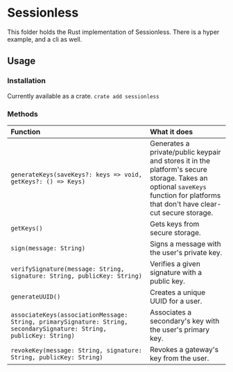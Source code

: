 # Sessionless

This folder holds the Rust implementation of Sessionless. 
There is a hyper example, and a cli as well.

## Usage

### Installation

Currently available as a crate.
`crate add sessionless`

### Methods

Function | What it does
:--------|:------------
`generateKeys(saveKeys?: keys => void, getKeys?: () => Keys)` | Generates a private/public keypair and stores it in the platform's secure storage. Takes an optional `saveKeys` function for platforms that don't have clear-cut secure storage. 
`getKeys()` | Gets keys from secure storage.
`sign(message: String)` | Signs a message with the user's private key.
`verifySignature(message: String, signature: String, publicKey: String)` | Verifies a given signature with a public key.
`generateUUID()` | Creates a unique UUID for a user.
`associateKeys(associationMessage: String, primarySignature: String, secondarySignature: String, publicKey: String)` | Associates a secondary's key with the user's primary key.
`revokeKey(message: String, signature: String, publicKey: String)` | Revokes a gateway's key from the user.



